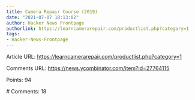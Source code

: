 ```yaml
---
title: Camera Repair Course (2019)
date: "2021-07-07 18:13:02"
author: Hacker News Frontpage
authorlink: https://learncamerarepair.com/productlist.php?category=1
tags:
- Hacker-News-Frontpage
---
```


<p>Article URL: <a href="https://learncamerarepair.com/productlist.php?category=1">https://learncamerarepair.com/productlist.php?category=1</a></p>
<p>Comments URL: <a href="https://news.ycombinator.com/item?id=27764115">https://news.ycombinator.com/item?id=27764115</a></p>
<p>Points: 94</p>
<p># Comments: 18</p>
